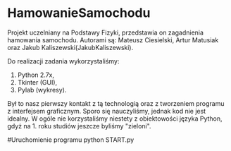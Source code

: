 # HamowanieSamochodu
Projekt uczelniany na Podstawy Fizyki, przedstawia on zagadnienia hamowania samochodu. Autorami są: Mateusz Ciesielski, Artur Matusiak oraz Jakub Kaliszewski(JakubKaliszewski).

Do realizacji zadania wykorzystaliśmy:
1.  Python 2.7x,
2.  Tkinter (GUI),
3.  Pylab (wykresy).

Był to nasz pierwszy kontakt z tą technologią oraz z tworzeniem programu z interfejsem graficznym. Sporo się nauczyliśmy, jednak kod nie jest idealny. W ogóle nie korzystaliśmy niestety z obiektowości języka Python, gdyż na 1. roku studiów jeszcze byliśmy "zieloni".

#Uruchomienie programu
python START.py
